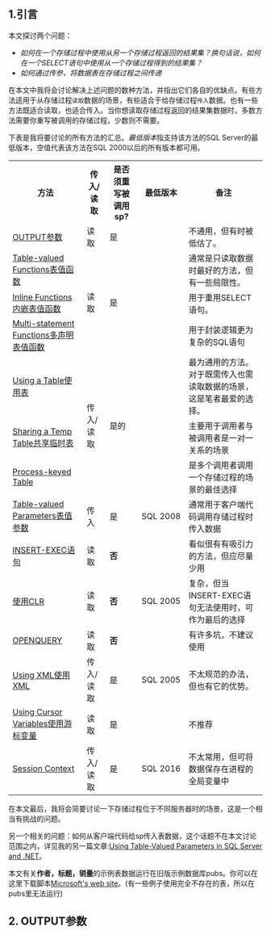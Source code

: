 ## 1.引言
本文探讨两个问题：
* *如何在一个存储过程中使用从另一个存储过程返回的结果集？换句话说，如何在一个SELECT语句中使用从一个存储过程得到的结果集？*
* *如何通过传参，将数据表在存储过程之间传递*

在本文中我将会讨论解决上述问题的数种方法，并指出它们各自的优缺点。有些方法适用于从存储过程`读取`数据的场景，有些适合于给存储过程`传入`数据。也有一些方法既适合读取，也适合传入。当你想读取存储过程返回的结果集数据时，多数方法需要你重写被调用的存储过程，少数则不需要。

下表是我将要讨论的所有方法的汇总。*最低版本*指支持该方法的SQL Server的最低版本，空值代表该方法在SQL 2000以后的所有版本都可用。
<table>
  <tbody><tr><th>方法</th>
    <th>传入/读取</th>
    <th>是否须重写被调用sp?</th>
    <th>最低版本</th><th>备注</th></tr>
<tr class="tbltoplvl"><td><a href="#OUTPUT">
  <nomeddle>OUTPUT参数</nomeddle>
</a></td>
    <td>读取</td><td>是</td><td>&nbsp;</td>
    <td>不通用，但有时被低估了。</td></tr>
<tr class="tbltoplvl" style="border-bottom:none"><td><a href="#UDF">Table-valued Functions表值函数</a></td>
    <td rowspan="3">读取</td>
    <td rowspan="3">是</td>
    <td rowspan="3">&nbsp;</td>
    <td>通常是只读取数据时最好的方法，但有一些局限性。</td></tr>
<tr class="tblsublvl" style="padding-left:18px"><td>
    <a href="#inlineUDF">Inline Functions内嵌表值函数</a></td>
    <td>用于重用<span class="keyword">SELECT</span>语句。</td></tr>
<tr class="tblsublvl"><td>
    <a href="#multiUDF"><span class="nowrap">Multi-statement Functions多声明表值函数</span></a></td>
    <td>用于封装逻辑更为复杂的SQL语句</td></tr>
<tr class="tbltoplvl"><td><a href="#usingtable">Using a Table使用表</a></td>
    <td rowspan="3">传入/读取</td>
    <td rowspan="3">是的</td>
    <td rowspan="3">&nbsp;</td>
    <td>最为通用的方法。对于既需传入也需读取数据的场景，这是笔者最爱的选择。</td></tr>
<tr class="tblsublvl"><td><a href="#temptables">Sharing a Temp Table共享临时表</a></td>
    <td>主要用于调用者与被调用者是一对一关系的场景</td></tr>
<tr class="tblsublvl"><td>
    <a href="#prockeyed">Process-keyed Table</a></td>
    <td>是多个调用者调用一个存储过程的场景的最佳选择</td></tr>
<tr class="tbltoplvl">
  <td><a href="#tableparam">Table-valued Parameters表值参数</a></td>
    <td>传入</td><td>是</td><td>SQL&nbsp;2008</td>
    <td>通常用于客户端代码调用存储过程时传入数据</td></tr>
<tr class="tbltoplvl"><td><a href="#INSERTEXEC">
  <nomeddle>INSERT-EXEC语句</nomeddle>
</a></td>
    <td>读取</td><td><b>否</b></td><td>&nbsp;</td>
    <td>看似很有有吸引力的方法，但应尽量少用</td></tr>
<tr class="tbltoplvl"><td><a href="#CLR">
  <nomeddle>使用CLR</nomeddle>
</a></td>
    <td>读取</td><td><b>否</b></td><td>SQL&nbsp;2005</td>
    <td>复杂，但当INSERT-EXEC语句无法使用时，可作为最后的选择</td></tr>
<tr class="tbltoplvl"><td class="nomeddle"><a href="#OPENQUERY">
  <nomeddle>OPENQUERY</nomeddle>
</a></td>
    <td>读取</td><td><b>否</b></td><td>&nbsp;</td>
    <td>有许多坑，不建议使用</td></tr>
<tr class="tbltoplvl"><td><a href="#XML">
  <nomeddle>Using XML使用XML</nomeddle>
</a></td>
    <td>传入/读取</td><td>是</td><td>SQL&nbsp;2005</td>
    <td>不太规范的办法，但也有它的优势。</td></tr>
<tr class="tbltoplvl"><td><a href="#cursor">Using Cursor Variables使用游标变量</a></td>
    <td>读取</td><td>是</td><td>&nbsp;</td>
    <td>不推荐</td></tr>
<tr class="tbltoplvl">
  <td><a href="#sessioncontext">Session Context</a></td>
    <td>传入/读取</td>
    <td>是</td>
    <td>SQL&nbsp;2016</td>
    <td>不太常用，但可将数据保存在进程的全局变量中</td></tr>
</tbody></table>

在本文最后，我将会简要讨论一下存储过程位于不同服务器时的场景，这是一个相当有挑战的问题。

另一个相关的问题：如何从客户端代码给sp传入表数据，这个话题不在本文讨论范围之内，详见我的另一篇文章:[Using Table-Valued Parameters in SQL Server and .NET](http://www.sommarskog.se/arrays-in-sql-2008.html)。

本文有关**作者，标题，销量**的示例表数据运行在旧版示例数据库pubs。你可以在这里下载脚本[Microsoft's web site](https://www.microsoft.com/en-us/download/details.aspx?displaylang=en&id=23654)。(有一些例子使用完全不存在的表，所以在pubs里无法运行)
## 2. OUTPUT参数